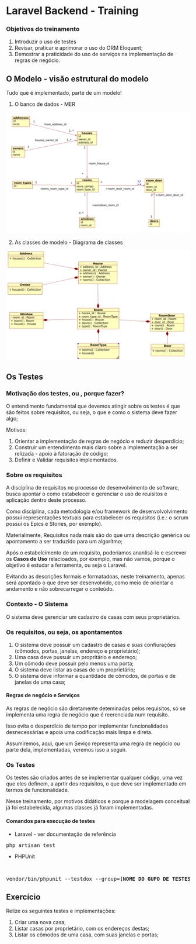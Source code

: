 # Laravel Backend - Training

### Objetivos do treinamento

1. Introduzir o uso de testes
2. Revisar, praticar e aprimorar o uso do ORM Eloquent;
3. Demostrar a praticidade do uso de serviços na implementação de regras de negócio.

## O Modelo - visão estrutural do modelo

Tudo que é implementado, parte de um modelo!

1. O banco de dados - MER

<img src="readme-imgs/der.png">

2. As classes de modelo - Diagrama de classes

<img src="readme-imgs/dc.png">

## Os Testes

### Motivação dos testes, ou , porque fazer?

O entendimento fundamental que devemos atingir sobre os testes é que são feitos sobre requisitos, ou seja, o que e como o sistema deve fazer algo;

Motivos:

1. Orientar a implementação de regras de negócio e reduzir desperdício;
2. Construir um entendimento mais claro sobre a implementação a ser relizada - apoio à fatoração de código;
3. Definir e Validar requisitos implementados.


### Sobre os requisitos

A disciplina de requisitos no processo de desenvolvimento de software, busca apontar o como estabelecer e gerenciar o uso de reuisitos e aplicação dentro deste processo.

Como disciplina, cada metodologia e/ou framework de desenvolvolvimento possui representações textuais para estabelecer os requisitos (i.e.: o scrum possui os Epics e Stories, por exemplo).

Materialmente, Requisitos nada mais são do que uma descrição genérica ou apontamento a ser traduzido para um algorítmo;

Após o estabelcimento de um requisito, poderíamos ananlisá-lo e escrever os **Casos de Uso** relacioados, por exemplo, mas não vamos, porque o objetivo é estudar a ferramenta, ou seja o Laravel.

Evitando as descrições formais e formatadoas, neste treinamento, apenas será apontado o que deve ser desenvolvido, como meio de orientar o andamento e não sobrecarregar o conteúdo.

### Contexto - O Sistema

O sistema deve gerenciar um cadastro de casas com seus proprietários.


### Os requisitos, ou seja, os apontamentos

1. O sistema deve possuir um cadastro de casas e suas confiurações (cômodos, portas, janelas, endereço e proprietário);
2. Uma casa deve pussuir um propritário e endereço;
3. Um cômodo deve possuir pelo menos uma porta; 
4. O sistema deve listar as casas de um proprietário;
5. O sistema deve informar a quantidade de cômodos, de portas e de janelas de uma casa;

#### Regras de negócio e Serviços

As regras de negócio são diretamente deteminadas pelos requisitos, só se implementa uma regra de negócio que é reerenciada num requisito.

Isso evita o desperdício de tempo por implementar funcionalidades desnecessárias e apoia uma codificação mais limpa e direta.

Assumiremos, aqui, que um Seviço representa uma regra de negócio ou parte dela, implementadas, veremos isso a seguir.

### Os Testes

Os testes são criados antes de se implementar qualquer código, uma vez que eles definem, a aprtir dos requisitos, o que deve ser implementado em termos de funcionalidade.

Nesse treinamento, por motivos didáticos e porque a modelagem conceitual já foi estabelecida, algumas classes já foram implementadas. 

#### Comandos para execução de testes

- Laravel - ver documentação de referência
  <br>
<pre>php artisan test </pre>
- PHPUnit
<br>
<pre>vendor/bin/phpunit --testdox --group=<b>[NOME DO GUPO DE TESTES]</b></pre>


## Exercício

Relize os seguintes testes e implementações:

1. Criar uma nova casa;
2. Listar casas por proprietário, com os endereços destas;
3. Listar os cômodos de uma casa, com suas janelas e portas;